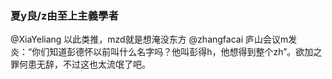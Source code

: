 ### 夏y良/z由至上主義學者
@XiaYeliang
以此类推，mzd就是想淹没东方
  @zhangfacai
  庐山会议m发炎：“你们知道彭德怀以前叫什么名字吗？他叫彭得h，他想得到整个zh”。欲加之罪何患无辞，不过这也太流氓了吧。
